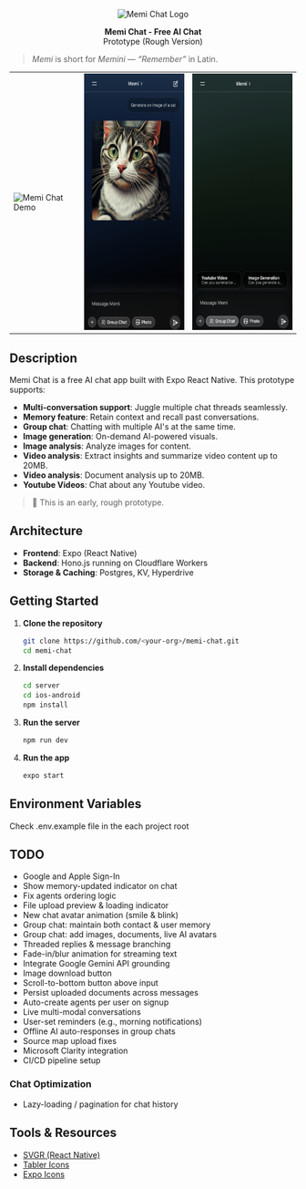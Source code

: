 <p align="center"><img height="150" alt="Memi Chat Logo" src="https://github.com/user-attachments/assets/6afd4951-ae60-4f81-a664-1284927dbe22" /></p>
<p align="center">
  <strong>Memi Chat - Free AI Chat</strong><br />
  Prototype (Rough Version)<br />  
</p>

> _Memi_ is short for _Memini_ — _“Remember”_ in Latin.
<table border="0">
  <tr>
    <td>
      <img src="/images/sr.gif" alt="Memi Chat Demo" height="450" />
    </td>
    <td>
      <img src="/images/ss3.jpg" alt="Memi Chat Screenshot" height="450" />
    </td>
   <td>
      <img src="/images/ss1.jpg" alt="Memi Chat Screenshot" height="450" />
    </td>
  </tr>
</table>


## Description

Memi Chat is a free AI chat app built with Expo React Native. This prototype supports:

- **Multi-conversation support**: Juggle multiple chat threads seamlessly.
- **Memory feature**: Retain context and recall past conversations.
- **Group chat**: Chatting with multiple AI's at the same time.
- **Image generation**: On-demand AI-powered visuals.
- **Image analysis**: Analyze images for content.
- **Video analysis**: Extract insights and summarize video content up to 20MB.
- **Video analysis**: Document analysis up to 20MB.
- **Youtube Videos**: Chat about any Youtube video.

> 🚧 This is an early, rough prototype.

## Architecture

- **Frontend**: Expo (React Native)
- **Backend**: Hono.js running on Cloudflare Workers
- **Storage & Caching**: Postgres, KV, Hyperdrive

## Getting Started

1. **Clone the repository**
   ```bash
   git clone https://github.com/<your-org>/memi-chat.git
   cd memi-chat
   ```
2. **Install dependencies**
   ```bash
   cd server
   cd ios-android
   npm install
   ```
3. **Run the server**
   ```bash
   npm run dev
   ```
4. **Run the app**
   ```bash
   expo start
   ```

## Environment Variables

Check .env.example file in the each project root

## TODO

- Google and Apple Sign-In
- Show memory-updated indicator on chat
- Fix agents ordering logic
- File upload preview & loading indicator
- New chat avatar animation (smile & blink)
- Group chat: maintain both contact & user memory
- Group chat: add images, documents, live AI avatars
- Threaded replies & message branching
- Fade-in/blur animation for streaming text
- Integrate Google Gemini API grounding
- Image download button
- Scroll-to-bottom button above input
- Persist uploaded documents across messages
- Auto-create agents per user on signup
- Live multi-modal conversations
- User-set reminders (e.g., morning notifications)
- Offline AI auto-responses in group chats
- Source map upload fixes
- Microsoft Clarity integration
- CI/CD pipeline setup

### Chat Optimization

- Lazy-loading / pagination for chat history

## Tools & Resources

- [SVGR (React Native)](https://react-svgr.com/playground/?native=true)
- [Tabler Icons](https://tabler.io/icons)
- [Expo Icons](https://icons.expo.fyi/Index)
